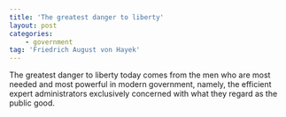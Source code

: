 ```yaml
---
title: 'The greatest danger to liberty'
layout: post
categories:
    - government
tag: 'Friedrich August von Hayek'
---
```


The greatest danger to liberty today comes from the men who are most needed and most powerful in modern government, namely, the efficient expert administrators exclusively concerned with what they regard as the public good.